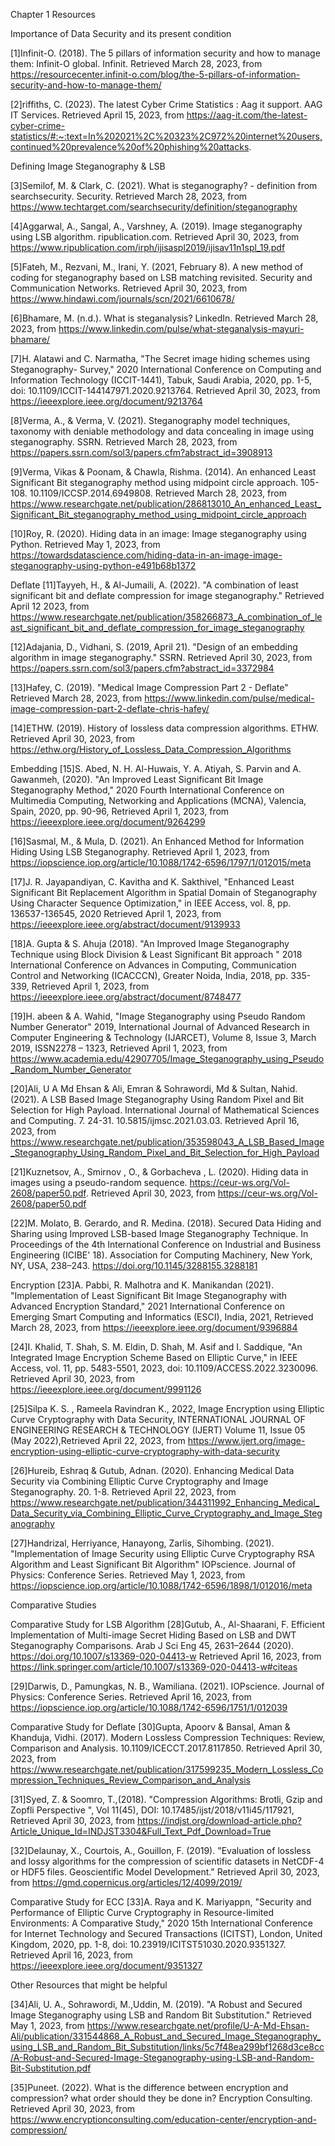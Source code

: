 Chapter 1 Resources


Importance of Data Security and its present condition

[1]Infinit-O. (2018). The 5 pillars of information security and how to manage them: Infinit-O global. Infinit. Retrieved March 28, 2023, from https://resourcecenter.infinit-o.com/blog/the-5-pillars-of-information-security-and-how-to-manage-them/ 

[2]riffiths, C. (2023). The latest Cyber Crime Statistics : Aag it support. AAG IT Services. Retrieved April 15, 2023, from https://aag-it.com/the-latest-cyber-crime-statistics/#:~:text=In%202021%2C%20323%2C972%20internet%20users,continued%20prevalence%20of%20phishing%20attacks. 

Defining Image Steganography & LSB

[3]Semilof, M. & Clark, C. (2021). What is steganography? - definition from searchsecurity. Security. Retrieved March 28, 2023, from https://www.techtarget.com/searchsecurity/definition/steganography 

[4]Aggarwal, A., Sangal, A., Varshney, A. (2019). Image steganography using LSB algorithm. ripublication.com. Retrieved April 30, 2023, from https://www.ripublication.com/irph/ijisaspl2019/ijisav11n1spl_19.pdf 

[5]Fateh, M., Rezvani, M.,  Irani, Y. (2021, February 8). A new method of coding for steganography based on LSB matching revisited. Security and Communication Networks. Retrieved April 30, 2023, from https://www.hindawi.com/journals/scn/2021/6610678/ 

[6]Bhamare, M. (n.d.). What is steganalysis? LinkedIn. Retrieved March 28, 2023, from https://www.linkedin.com/pulse/what-steganalysis-mayuri-bhamare/ 

[7]H. Alatawi and C. Narmatha, "The Secret image hiding schemes using Steganography- Survey," 2020 International Conference on Computing and Information Technology (ICCIT-1441), Tabuk, Saudi Arabia, 2020, pp. 1-5, doi: 10.1109/ICCIT-144147971.2020.9213764. Retrieved April 30, 2023, from https://ieeexplore.ieee.org/document/9213764

[8]Verma, A., & Verma, V. (2021). Steganography model techniques, taxonomy with deniable methodology and data concealing in image using steganography. SSRN. Retrieved March 28, 2023, from https://papers.ssrn.com/sol3/papers.cfm?abstract_id=3908913 

[9]Verma, Vikas & Poonam, & Chawla, Rishma. (2014). An enhanced Least Significant Bit steganography method using midpoint circle approach. 105-108. 10.1109/ICCSP.2014.6949808. Retrieved March 28, 2023, from https://www.researchgate.net/publication/286813010_An_enhanced_Least_Significant_Bit_steganography_method_using_midpoint_circle_approach

[10]Roy, R. (2020). Hiding data in an image: Image steganography using Python. Retrieved May 1, 2023, from https://towardsdatascience.com/hiding-data-in-an-image-image-steganography-using-python-e491b68b1372 

Deflate
[11]Tayyeh, H., & Al-Jumaili, A. (2022). "A combination of least significant bit and deflate compression for image steganography." Retrieved April 12 2023, from https://www.researchgate.net/publication/358266873_A_combination_of_least_significant_bit_and_deflate_compression_for_image_steganography 

[12]Adajania, D., Vidhani, S. (2019, April 21). "Design of an embedding algorithm in image steganography." SSRN. Retrieved April 30, 2023, from https://papers.ssrn.com/sol3/papers.cfm?abstract_id=3372984 


[13]Hafey, C. (2019). "Medical Image Compression Part 2 - Deflate" Retrieved March 28, 2023, from https://www.linkedin.com/pulse/medical-image-compression-part-2-deflate-chris-hafey/

[14]ETHW. (2019). History of lossless data compression algorithms. ETHW. Retrieved April 30, 2023, from https://ethw.org/History_of_Lossless_Data_Compression_Algorithms 



Embedding
[15]S. Abed, N. H. Al-Huwais, Y. A. Atiyah, S. Parvin and A. Gawanmeh, (2020). "An Improved Least Significant Bit Image Steganography Method," 2020 Fourth International Conference on Multimedia Computing, Networking and Applications (MCNA), Valencia, Spain, 2020, pp. 90-96, Retrieved April 1, 2023, from https://ieeexplore.ieee.org/document/9264299 

[16]Sasmal, M., & Mula, D. (2021). An Enhanced Method for Information Hiding Using LSB Steganography. Retrieved April 1, 2023, from https://iopscience.iop.org/article/10.1088/1742-6596/1797/1/012015/meta 

[17]J. R. Jayapandiyan, C. Kavitha and K. Sakthivel, "Enhanced Least Significant Bit Replacement Algorithm in Spatial Domain of Steganography Using Character Sequence Optimization," in IEEE Access, vol. 8, pp. 136537-136545, 2020 Retrieved April 1, 2023, from https://ieeexplore.ieee.org/abstract/document/9139933 

[18]A. Gupta & S. Ahuja (2018). "An Improved Image Steganography Technique using Block Division & Least Significant Bit approach " 2018 International Conference on Advances in Computing, Communication Control and Networking (ICACCCN), Greater Noida, India, 2018, pp. 335-339, Retrieved April 1, 2023, from https://ieeexplore.ieee.org/abstract/document/8748477 

[19]H. abeen & A. Wahid, "Image Steganography using Pseudo Random Number Generator" 2019, International Journal of Advanced Research in Computer Engineering & Technology (IJARCET), Volume 8, Issue 3, March 2019, ISSN2278 –
1323,  Retrieved April 1, 2023, from https://www.academia.edu/42907705/Image_Steganography_using_Pseudo_Random_Number_Generator

[20]Ali, U A Md Ehsan & Ali, Emran & Sohrawordi, Md & Sultan, Nahid. (2021). A LSB Based Image Steganography Using Random Pixel and Bit Selection for High Payload. International Journal of Mathematical Sciences and Computing. 7. 24-31. 10.5815/ijmsc.2021.03.03. Retrieved April 16, 2023, from https://www.researchgate.net/publication/353598043_A_LSB_Based_Image_Steganography_Using_Random_Pixel_and_Bit_Selection_for_High_Payload

[21]Kuznetsov, A., Smirnov , O., & Gorbacheva , L. (2020). Hiding data in images using a pseudo-random sequence. https://ceur-ws.org/Vol-2608/paper50.pdf. Retrieved April 30, 2023, from https://ceur-ws.org/Vol-2608/paper50.pdf 

[22]M. Molato, B. Gerardo, and R. Medina. (2018). Secured Data Hiding and Sharing using Improved LSB-based Image Steganography Technique. In Proceedings of the 4th International Conference on Industrial and Business Engineering (ICIBE' 18). Association for Computing Machinery, New York, NY, USA, 238–243. https://doi.org/10.1145/3288155.3288181 

Encryption
[23]A. Pabbi, R. Malhotra and K. Manikandan (2021). "Implementation of Least Significant Bit Image Steganography with Advanced Encryption Standard," 2021 International Conference on Emerging Smart Computing and Informatics (ESCI), India, 2021, Retrieved March 28, 2023, from https://ieeexplore.ieee.org/document/9396884 

[24]I. Khalid, T. Shah, S. M. Eldin, D. Shah, M. Asif and I. Saddique, "An Integrated Image Encryption Scheme Based on Elliptic Curve," in IEEE Access, vol. 11, pp. 5483-5501, 2023, doi: 10.1109/ACCESS.2022.3230096. Retrieved April 30, 2023, from https://ieeexplore.ieee.org/document/9991126

[25]Silpa K. S. , Rameela Ravindran K., 2022, Image Encryption using Elliptic Curve Cryptography with Data Security, INTERNATIONAL JOURNAL OF ENGINEERING RESEARCH & TECHNOLOGY (IJERT) Volume 11, Issue 05 (May 2022),Retrieved April 22, 2023, from https://www.ijert.org/image-encryption-using-elliptic-curve-cryptography-with-data-security

[26]Hureib, Eshraq & Gutub, Adnan. (2020). Enhancing Medical Data Security via Combining Elliptic Curve Cryptography and Image Steganography. 20. 1-8. Retrieved April 22, 2023, from https://www.researchgate.net/publication/344311992_Enhancing_Medical_Data_Security_via_Combining_Elliptic_Curve_Cryptography_and_Image_Steganography

[27]Handrizal, Herriyance, Hanayong, Zarlis, Sihombing. (2021). "Implementation of Image Security using Elliptic Curve
Cryptography RSA Algorithm and Least Significant Bit Algorithm" IOPscience. Journal of Physics: Conference Series. Retrieved May 1, 2023, from https://iopscience.iop.org/article/10.1088/1742-6596/1898/1/012016/meta 

Comparative Studies


Comparative Study for LSB Algorithm
[28]Gutub, A., Al-Shaarani, F. Efficient Implementation of Multi-image Secret Hiding Based on LSB and DWT Steganography Comparisons. Arab J Sci Eng 45, 2631–2644 (2020). https://doi.org/10.1007/s13369-020-04413-w Retrieved April 16, 2023, from https://link.springer.com/article/10.1007/s13369-020-04413-w#citeas

[29]Darwis, D., Pamungkas, N. B., Wamiliana. (2021). IOPscience. Journal of Physics: Conference Series. Retrieved April 16, 2023, from https://iopscience.iop.org/article/10.1088/1742-6596/1751/1/012039 

Comparative Study for Deflate
[30]Gupta, Apoorv & Bansal, Aman & Khanduja, Vidhi. (2017). Modern Lossless Compression Techniques: Review, Comparison and Analysis. 10.1109/ICECCT.2017.8117850. Retrieved April 30, 2023, from https://www.researchgate.net/publication/317599235_Modern_Lossless_Compression_Techniques_Review_Comparison_and_Analysis

[31]Syed, Z. & Soomro, T.,(2018). "Compression Algorithms: Brotli, Gzip and Zopfli Perspective ", Vol 11(45), DOI: 10.17485/ijst/2018/v11i45/117921, Retrieved April 30, 2023, from https://indjst.org/download-article.php?Article_Unique_Id=INDJST3304&Full_Text_Pdf_Download=True

[32]Delaunay, X., Courtois, A., Gouillon, F. (2019). "Evaluation of lossless and lossy algorithms for the compression of scientific datasets in NetCDF-4 or HDF5 files. Geoscientific Model Development." Retrieved April 30, 2023, from https://gmd.copernicus.org/articles/12/4099/2019/ 

Comparative Study for ECC
[33]A. Raya and K. Mariyappn, "Security and Performance of Elliptic Curve Cryptography in Resource-limited Environments: A Comparative Study," 2020 15th International Conference for Internet Technology and Secured Transactions (ICITST), London, United Kingdom, 2020, pp. 1-8, doi: 10.23919/ICITST51030.2020.9351327. Retrieved April 16, 2023, from https://ieeexplore.ieee.org/document/9351327


Other Resources that might be helpful 

[34]Ali, U. A., Sohrawordi, M.,Uddin, M. (2019). "A Robust and Secured Image Steganography using LSB and Random Bit Substitution." Retrieved May 1, 2023, from https://www.researchgate.net/profile/U-A-Md-Ehsan-Ali/publication/331544868_A_Robust_and_Secured_Image_Steganography_using_LSB_and_Random_Bit_Substitution/links/5c7f48ea299bf1268d3ce8cc/A-Robust-and-Secured-Image-Steganography-using-LSB-and-Random-Bit-Substitution.pdf

[35]Puneet. (2022). What is the difference between encryption and compression? what order should they be done in? Encryption Consulting. Retrieved April 30, 2023, from https://www.encryptionconsulting.com/education-center/encryption-and-compression/ 
